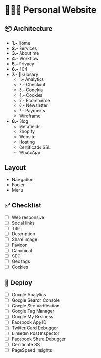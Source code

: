 # 👨🏻‍💻 Personal Website

## 📦 Architecture
- **1.-** Home
- **2.-** Services
- **3.-** About me
- **4.-** Workflow
- **5.-** Privacy
- **6.-** 404
- **7.-**  📁 Glosary
	- 1.- Analytics
	- 2.- Checkout
	- 3.- Conekta
	- 4.- Cookies
	- 5.- Ecommerce
	- 6.- Newsletter
	- 7.- Payments
	- Wireframe
- **8.-** Blog
	- Metafields
	- Shopify
	- Website
	- Hosting
	- Certificado SSL
	- WhatsApp


## Layout
- Navigation
- Footer
- Menu

## ✅ Checklist
- [ ] Web responsive
- [ ] Social links
- [ ] Title
- [ ] Description
- [ ] Share image
- [ ] Favicon
- [ ] Canonical
- [ ] SEO
- [ ] Geo tags
- [ ] Cookies

## 🚀 Deploy
- [ ] Google Analytics
- [ ] Google Search Console
- [ ] Google Site Verification
- [ ] Google Tag Manager
- [ ] Google My Business
- [ ] Facebook App ID
- [ ] Twitter Card Debugger
- [ ] Linkedin Post Inspector
- [ ] Facebook Share Debugger
- [ ] Certificate SSL
- [ ] PageSpeed Insights